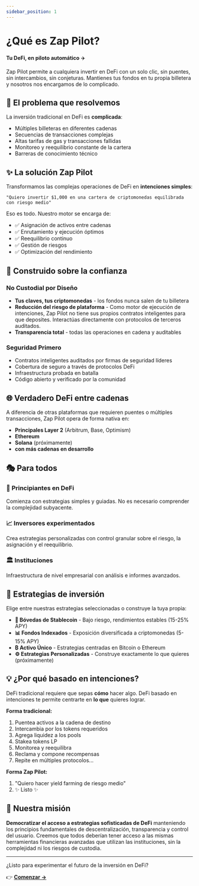 ```yaml
---
sidebar_position: 1
---
```


# ¿Qué es Zap Pilot?

**Tu DeFi, en piloto automático** ✈️

Zap Pilot permite a cualquiera invertir en DeFi con un solo clic, sin puentes, sin intercambios, sin
conjeturas. Mantienes tus fondos en tu propia billetera y nosotros nos encargamos de lo complicado.

## 🎯 El problema que resolvemos

La inversión tradicional en DeFi es **complicada**:

- Múltiples billeteras en diferentes cadenas
- Secuencias de transacciones complejas
- Altas tarifas de gas y transacciones fallidas
- Monitoreo y reequilibrio constante de la cartera
- Barreras de conocimiento técnico

## ✨ La solución Zap Pilot

Transformamos las complejas operaciones de DeFi en **intenciones simples**:

```
"Quiero invertir $1,000 en una cartera de criptomonedas equilibrada con riesgo medio"
```

Eso es todo. Nuestro motor se encarga de:

- ✅ Asignación de activos entre cadenas
- ✅ Enrutamiento y ejecución óptimos
- ✅ Reequilibrio continuo
- ✅ Gestión de riesgos
- ✅ Optimización del rendimiento

## 🔐 Construido sobre la confianza

### No Custodial por Diseño

- **Tus claves, tus criptomonedas** - los fondos nunca salen de tu billetera
- **Reducción del riesgo de plataforma** - Como motor de ejecución de intenciones, Zap Pilot no
  tiene sus propios contratos inteligentes para que deposites. Interactúas directamente con
  protocolos de terceros auditados.
- **Transparencia total** - todas las operaciones en cadena y auditables

### Seguridad Primero

- Contratos inteligentes auditados por firmas de seguridad líderes
- Cobertura de seguro a través de protocolos DeFi
- Infraestructura probada en batalla
- Código abierto y verificado por la comunidad

## 🌐 Verdadero DeFi entre cadenas

A diferencia de otras plataformas que requieren puentes o múltiples transacciones, Zap Pilot opera
de forma nativa en:

- **Principales Layer 2** (Arbitrum, Base, Optimism)
- **Ethereum**
- **Solana** (próximamente)
- **con más cadenas en desarrollo**

## 🎭 Para todos

### 🔰 **Principiantes en DeFi**

Comienza con estrategias simples y guiadas. No es necesario comprender la complejidad subyacente.

### 📈 **Inversores experimentados**

Crea estrategias personalizadas con control granular sobre el riesgo, la asignación y el
reequilibrio.

### 🏛️ **Instituciones**

Infraestructura de nivel empresarial con análisis e informes avanzados.

## 🚀 Estrategias de inversión

Elige entre nuestras estrategias seleccionadas o construye la tuya propia:

- **🏦 Bóvedas de Stablecoin** - Bajo riesgo, rendimientos estables (15-25% APY)
- **📊 Fondos Indexados** - Exposición diversificada a criptomonedas (5-15% APY)
- **₿ Activo Único** - Estrategias centradas en Bitcoin o Ethereum
- **⚙️ Estrategias Personalizadas** - Construye exactamente lo que quieres (próximamente)

## 💡 ¿Por qué basado en intenciones?

DeFi tradicional requiere que sepas **cómo** hacer algo. DeFi basado en intenciones te permite
centrarte en **lo que** quieres lograr.

**Forma tradicional:**

1. Puentea activos a la cadena de destino
2. Intercambia por los tokens requeridos
3. Agrega liquidez a los pools
4. Stakea tokens LP
5. Monitorea y reequilibra
6. Reclama y compone recompensas
7. Repite en múltiples protocolos...

**Forma Zap Pilot:**

1. "Quiero hacer yield farming de riesgo medio"
2. ✨ Listo ✨

## 🎯 Nuestra misión

**Democratizar el acceso a estrategias sofisticadas de DeFi** manteniendo los principios
fundamentales de descentralización, transparencia y control del usuario. Creemos que todos deberían
tener acceso a las mismas herramientas financieras avanzadas que utilizan las instituciones, sin la
complejidad ni los riesgos de custodia.

---

¿Listo para experimentar el futuro de la inversión en DeFi?

👉 **[Comenzar →](./getting-started)**
